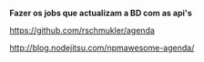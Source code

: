 **Fazer os jobs que actualizam a BD com as api's**

https://github.com/rschmukler/agenda


http://blog.nodejitsu.com/npmawesome-agenda/
